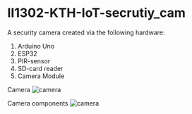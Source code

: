 # II1302-KTH-IoT-secrutiy_cam

A security camera created via the following hardware:
1. Arduino Uno
2. ESP32
3. PIR-sensor
4. SD-card reader
5. Camera Module



Camera 
![camera](https://puu.sh/J1kUK/87e7f5981c.png)  

Camera components 
![camera](https://puu.sh/J1kWZ/f5aabe3b14.jpg)
